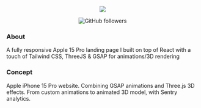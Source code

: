 <p align="center">
  <img src="https://i.ibb.co/mCBQ7Ln/Capture-d-e-cran-2024-05-20-a-03-55-08.png" />
</p>
<p align="center">
  <img alt="GitHub followers" src="https://img.shields.io/github/followers/clnmlg?style=social">
</p>

### About

A fully responsive Apple 15 Pro landing page I built on top of React with a touch of Tailwind CSS, ThreeJS & GSAP for animations/3D rendering

### Concept

<p>Apple iPhone 15 Pro website. Combining GSAP animations and Three.js 3D effects. From custom animations to animated 3D model, with Sentry analytics.</p>

